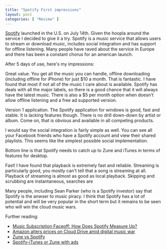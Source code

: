 ```yaml
---
title: "Spotify First impressions"
layout: post
categories: [ "Review" ]
---
```


[Spotify](http://spotify.com) launched in the U.S. on July 14th. Given the hoopla around the service I decided to give it a try. Spotify is a music service that allows users to stream or download music, includes social integration and has support for offline listening. Many people have raved about the service in Europe and there has been a constant chorus for an american launch.

After 5 days of use, here's my impressions:

Great value. You get all the music you can handle, offline downloading (including offline for iPhone) for just $10 a month. That is fantastic. I have found that most if not all of the music I care about is available. Spotify has deals with all the major labels, so there is a good chance that it will always have the latest music. There is also a $5 per month option when doesn't allow offline listening and a free ad supported version.

Version 1 application. The Spotify application for windows is good, fast and stable. It is lacking features though. There is no drill down-down by artist or album. Come on, that is obvious and available in all competing products.

I would say the social integration is fairly simple as well. You can see all your Facebook friends who have a Spotify account and view their shared playlists. This seems like the simplest possible social implementation.

Bottom line is that Spotify needs to catch up to Zune and iTunes in terms of features for desktop.

Fast! I have found that playback is extremely fast and reliable. Streaming is particularly good, you mostly can't tell that a song is streaming at all. Playback of streaming is almost as good as local playback. Skipping and scrubbing are instantaneous, searches are

Many people, including Sean Parker (who is a Spotify investor) say that Spotify is the anwser to music piracy. I think that Spotify has a lot of potential and will be very popular in the short term but it remains to be seen who will win the cloud music wars.

Further reading:

* [Music Subscription Faceoff: How Does Spotify Measure Up?](http://mashable.com/2011/07/20/spotify-infographic/)
* [Amazon alters prices on Cloud Drive amid digital music war](http://www.geekwire.com/2011/amazon-alters-prices-storage-cloud-drive-digital-music-war-escalates)
* [Zune vs Spotify](http://crave.cnet.co.uk/gadgets/zune-vs-spotify-50001134/)
* [Spotify-iTunes or Zune with ads](http://www.uisgeek.com/2011/07/14/spotifyitunes-or-zune-with-ads/)